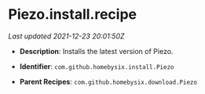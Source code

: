 # Piezo.install.recipe

_Last updated 2021-12-23 20:01:50Z_

- **Description**: Installs the latest version of Piezo.

- **Identifier**: `com.github.homebysix.install.Piezo`

- **Parent Recipes**: `com.github.homebysix.download.Piezo`
